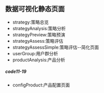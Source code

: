## 数据可视化静态页面

- strategy:策略总览
- strategyAnalysis:策略分析
- strategyPreview:策略预演
- strategyAssess:策略评估
- strategyAssessSimple:策略评估--简化页面
- userGroup:用户群分析
- productAnalysis:产品分析

##### code11-19

- configProduct:产品配置页面
